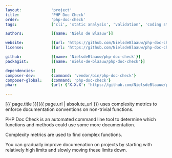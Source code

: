 ```yaml
---
layout:             'project'
title:              'PHP Doc Check'
order:              'php-doc-check'
tags:               ['cli', 'static analysis', 'validation', 'coding standards']

authors:            [{name: 'Niels de Blaauw'}]

website:            [{url: 'https://github.com/NielsdeBlaauw/php-doc-check/'}] 
license:            [{url: 'https://github.com/NielsdeBlaauw/php-doc-check/blob/master/LICENSE', label: 'MIT License'}] 

github:             [{name: 'NielsdeBlaauw/php-doc-check'}] 
packagist:          [{name: 'niels-de-blaauw/php-doc-check'}]

dependencies:       []
composer-dev:       {command: 'vendor/bin/php-doc-check'}
composer-global:    {command: 'php-doc-check'}
phar:               {url: {'X.X.X': 'https://github.com/NielsdeBlaauw/php-doc-check/releases/download/vX.X.X/php-doc-check.phar'}}

---
```


[{{ page.title }}]({{ page.url | absolute_url }}) uses complexity metrics to enforce documentation conventions on non-trivial functions.

<!--more--> 

PHP Doc Check is an automated command line tool to determine which functions and methods could use some more documentation.

Complexity metrics are used to find complex functions.

You can gradually improve documenation on projects by starting with relatively high limits and slowly moving these limits down.